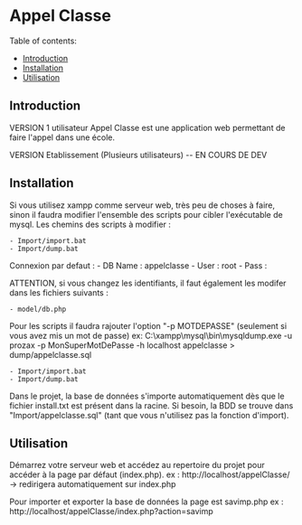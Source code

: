 # Appel Classe

Table of contents:
* [Introduction](#introduction)
* [Installation](#installation)
* [Utilisation](#utilisation)

## Introduction

VERSION 1 utilisateur
Appel Classe est une application web permettant de faire l'appel dans une école.

VERSION Etablissement (Plusieurs utilisateurs) -- EN COURS DE DEV

## Installation

Si vous utilisez xampp comme serveur web, très peu de choses à faire, sinon il faudra modifier l'ensemble des scripts pour cibler l'exécutable de mysql.
Les chemins des scripts à modifier : 

    - Import/import.bat
    - Import/dump.bat

Connexion par defaut : 
    - DB Name : appelclasse
    - User : root
    - Pass : 

ATTENTION, si vous changez les identifiants, il faut également les modifer dans les fichiers suivants : 

    - model/db.php

Pour les scripts il faudra rajouter l'option "-p MOTDEPASSE" (seulement si vous avez mis un mot de passe)
ex: C:\xampp\mysql\bin\mysqldump.exe -u prozax -p MonSuperMotDePasse -h localhost appelclasse > dump/appelclasse.sql
    
    - Import/import.bat
    - Import/dump.bat


Dans le projet, la base de données s'importe automatiquement dès que le fichier install.txt est présent dans la racine.
Si besoin, la BDD se trouve dans "Import/appelclasse.sql" (tant que vous n'utilisez pas la fonction d'import).

## Utilisation

Démarrez votre serveur web et accédez au repertoire du projet pour accéder à la page par défaut (index.php).
ex : http://localhost/appelClasse/ -> redirigera automatiquement sur index.php 

Pour importer et exporter la base de données la page est savimp.php
ex : http://localhost/appelClasse/index.php?action=savimp
